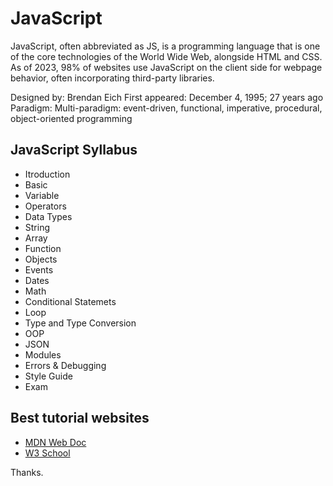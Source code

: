 # JavaScript

JavaScript, often abbreviated as JS, is a programming language that is one of the core technologies of the World Wide Web, alongside HTML and CSS. As of 2023, 98% of websites use JavaScript on the client side for webpage behavior, often incorporating third-party libraries.

Designed by: Brendan Eich
First appeared: December 4, 1995; 27 years ago
Paradigm: Multi-paradigm: event-driven, functional, imperative, procedural, object-oriented programming

## JavaScript Syllabus

- Itroduction
- Basic
- Variable
- Operators
- Data Types
- String
- Array
- Function
- Objects
- Events
- Dates
- Math
- Conditional Statemets
- Loop
- Type and Type Conversion
- OOP
- JSON
- Modules
- Errors & Debugging
- Style Guide
- Exam

## Best tutorial websites

- [MDN Web Doc](https://developer.mozilla.org/en-US/docs/Web/JavaScript)
- [W3 School](https://www.w3schools.com/js/)

Thanks.
